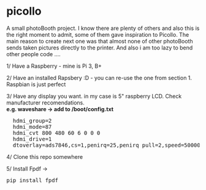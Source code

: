 # picollo
A small photoBooth project. I know there are plenty of others and also this is the right moment to admit, some of them gave inspiration to Picollo. The main reason to create next one was that almost none of other photoBooth sends taken pictures directly to the printer. And also i am too lazy to bend other people code ....

1/ Have a Raspberry - mine is Pi 3, B+

2/ Have an installed Rapsbery :D - you can re-use the one from section 1. Raspbian is just perfect

3/ Have any display you want. in my case is 5" raspberry LCD. Check manufacturer recomendations.   
  <b>e.g. waveshare -> add to /boot/config.txt</b>  
  <pre>
  hdmi_group=2  
  hdmi_mode=87
  hdmi_cvt 800 480 60 6 0 0 0
  hdmi_drive=1
  dtoverlay=ads7846,cs=1,penirq=25,penirq_pull=2,speed=50000,keep_vref_on=0,swapxy=0,pmax=255,xohms=150,xmin=200,xmax=3900,ymin=200,ymax=3900</pre>

4/ Clone this repo somewhere

5/ Install Fpdf -> <pre>pip install fpdf</pre>
